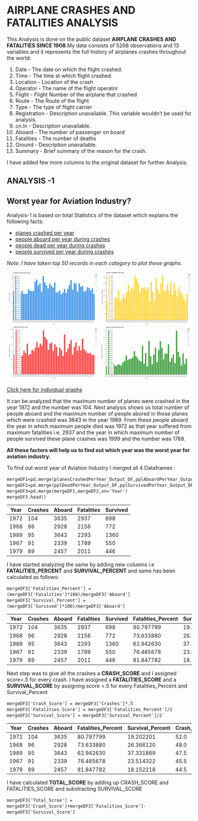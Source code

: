 # AIRPLANE CRASHES AND FATALITIES ANALYSIS #

This Analysis is done on the public dataset **AIRPLANE CRASHES AND FATALITIES SINCE 1908**.My data consists of 5268 observations and 13 variables and it represents the full history of airplanes crashes throughout the world:

1. Date - The date on which the flight crashed.
2. Time - The time at which flight crashed.
3. Location - Location of the crash
4. Operator - The name of the flight operator
5. Flight - Flight Number of the airplane that crashed
6. Route - The Route of the flight
7. Type - The type of flight carrier
8. Registration - Description unavailable. This variable wouldn’t be used for analysis.
9. cn.In - Description unavailable.
10. Aboard - The number of passenger on board
11. Fatalities - The number of deaths
12. Ground - Description unavailable.
13. Summary - Brief summary of the reason for the crash.

I have added few more columns to the original dataset for further Analysis.

## ANALYSIS -1 ##

## Worst year for Aviation Industry?

Analysis-1 is based on total Statistics of the dataset which explains the following facts:

* [planes crashed per year](https://github.com/ruchigupta19/Gupta_Ruchi_Spring2017/blob/master/final/Analysis1Outputs/planesCrashedPerYear_DF.csv)
* [people aboard per year during crashes](https://github.com/ruchigupta19/Gupta_Ruchi_Spring2017/blob/master/final/Analysis1Outputs/pplAboardPerYear_DF.csv)
* [people dead per year during crashes](https://github.com/ruchigupta19/Gupta_Ruchi_Spring2017/blob/master/final/Analysis1Outputs/pplDeadPerYear_DF.csv)
* [people survived per year during crashes](https://github.com/ruchigupta19/Gupta_Ruchi_Spring2017/blob/master/final/Analysis1Outputs/pplSurvivedPerYear_DF.csv)

*Note: I have taken top 50 records in each category to plot these graphs.*

![alt tag](https://github.com/ruchigupta19/Gupta_Ruchi_Spring2017/blob/master/final/Analysis1Graphs/conbine.jpg)

[Click here for individual graphs](https://github.com/ruchigupta19/Gupta_Ruchi_Spring2017/tree/master/final/Analysis1Graphs)

It can be analyzed that the maximum number of planes were crashed in the year 1972 and the number was 104.
Next analysis shows us total number of people aboard and the maximum number of people abored in those planes which were crashed was 3643 in the year 1989.
From these people aboard the year in which maximum people died was 1972 as that year suffered from maximum fatalities i.e. 2937 and the year in which maximum number of people survived these plane crashes was 1999 and the number was 1788.

**All these factors will help us to find out which year was the worst year for aviation industry.**

To find out worst year of Aviation Industry I merged all 4 Dataframes :

```
mergeDF1=pd.merge(planesCrashedPerYear_Output_DF,pplAboardPerYear_Output_DF,on='Year')
mergeDF2=pd.merge(pplDeadPerYear_Output_DF,pplSurvivedPerYear_Output_DF,on='Year')
mergeDF3=pd.merge(mergeDF1,mergeDF2,on='Year')
mergeDF3.head()
```
Year  | Crashes  | Aboard  | Fatalities  | Survived
------| -------- | ------- | ----------  | --------
1972  |   104    | 3635    |2937         |698
1968  |   96     | 2928    |2156         |772
1989  |   95     | 3643    |2293         |1360
1967  |   91     | 2339    |1789         |550
1979  |   89     | 2457    |  2011       |446

I have started analyzing the same by adding new columns i.e **FATALITIES_PERCENT** and **SURVIVAL_PERCENT** and same has been calculated as follows:

```
mergeDF3['Fatalities_Percent'] = (mergeDF3['Fatalities']*100)/mergeDF3['Aboard']
mergeDF3['Survival_Percent'] = (mergeDF3['Survived']*100)/mergeDF3['Aboard']
```
Year  | Crashes  | Aboard  | Fatalities  | Survived | Fatalities_Percent | Survival_Percent
------| -------- | ------- | ----------  | -------- | ------------------ | ----------------
1972  |   104    | 3635    |2937         |698       |80.797799	         | 19.202201
1968  |   96     | 2928    |2156         |772       |73.633880	         |26.366120
1989  |   95     | 3643    |2293         |1360      |62.942630	         |37.331869
1967  |   91     | 2339    |1789         |550       |76.485678	         |23.514322
1979  |   89     | 2457    |  2011       |446       |81.847782	         |18.152218

Next step was to give all the crashes a **CRASH_SCORE** and I assigned score=.5 for every crash. 
I have assigned a **FATALITIES_SCORE** and a **SURVIVAL_SCORE** by assigning score =.5 for every Fatalities_Percent and Survival_Percent

```
mergeDF3['Crash_Score'] = mergeDF3['Crashes']*.5
mergeDF3['Fatalities_Score'] = mergeDF3['Fatalities_Percent']/2
mergeDF3['Survival_Score'] = mergeDF3['Survival_Percent']/2
```

Year  | Crashes  | Aboard  | Fatalities_Percent | Survival_Percent | Crash_Score | Fatalities_Score|Survival_Score
------| -------- | ------- | ------------------ | ---------------- | -----------|-------|------
1972  |   104    | 3635    |80.797799	         | 19.202201        | 52.0|	40.398900|9.601100
1968  |   96     | 2928    |73.633880	         |26.366120         | 48.0|36.816940	|13.183060
1989  |   95     | 3643    |62.942630	         |37.331869         | 47.5|31.471315	|18.665935
1967  |   91     | 2339    |76.485678	         |23.514322         | 45.5|38.242839	|11.757161
1979  |   89     | 2457    |81.847782	         |18.152218         | 44.5|40.923891	|9.076109

I have calculated **TOTAL_SCORE** by adding up CRASH_SCORE and FATALITIES_SCORE and substracting SURVIVAL_SCORE

```
mergeDF3['Total_Scroe'] = mergeDF3['Crash_Score']+mergeDF3['Fatalities_Score']-mergeDF3['Survival_Score']
```



